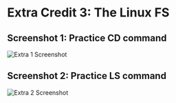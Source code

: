 # Extra Credit 3: The Linux FS

## Screenshot 1: Practice CD command
![Extra 1 Screenshot](extra1.png)

## Screenshot 2: Practice LS command
![Extra 2 Screenshot](extra2.png)
